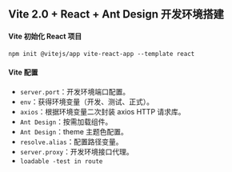 ## Vite 2.0 + React + Ant Design 开发环境搭建

#### Vite 初始化 React 项目

`npm init @vitejs/app vite-react-app --template react`

#### Vite 配置

- `server.port`：开发环境端口配置。
- `env`：获得环境变量（开发、测试、正式）。
- `axios`：根据环境变量二次封装 axios HTTP 请求库。
- `Ant Design`：按需加载组件。
- `Ant Design`：theme 主题色配置。
- `resolve.alias`：配置路径变量。
- `server.proxy`：开发环境接口代理。
- `loadable -test in route`
